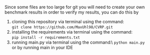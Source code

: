 Since some files are too large for git you will need to create your own benchmark results in order to verify my results, you can do this by 
1. cloning this repository via terminal using the command:\
   ```git clone https://github.com/MaxUhl98/CVRP.git```
2. installing the requirements via terminal using the command:\
   ```pip install -r requirements.txt```
3. running main.py via terminal using the command:\ 
   ```python main.py``` \
   or by running main in your IDE